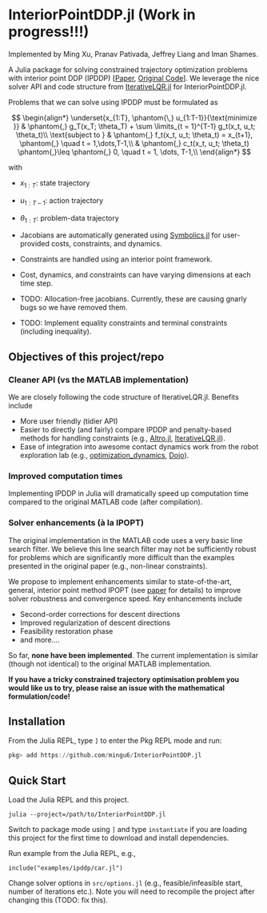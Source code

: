 # InteriorPointDDP.jl (Work in progress!!!)

Implemented by Ming Xu, Pranav Pativada, Jeffrey Liang and Iman Shames.

A Julia package for solving constrained trajectory optimization problems with interior point DDP (IPDDP) [[Paper](https://arxiv.org/pdf/2004.12710), [Original Code](https://github.com/Xapavlov/ipddp)]. We leverage the nice solver API and code structure from [IterativeLQR.jl](https://github.com/thowell/IterativeLQR.jl) for InteriorPointDDP.jl.

Problems that we can solve using IPDDP must be formulated as

$$ 
\begin{align*}
		\underset{x_{1:T}, \phantom{\,} u_{1:T-1}}{\text{minimize }} & \phantom{,} g_T(x_T; \theta_T) + \sum \limits_{t = 1}^{T-1} g_t(x_t, u_t; \theta_t)\\
		\text{subject to } & \phantom{,} f_t(x_t, u_t; \theta_t) = x_{t+1}, \phantom{,} \quad t = 1,\dots,T-1,\\
		& \phantom{,} c_t(x_t, u_t; \theta_t) \phantom{,}\leq \phantom{,} 0, \quad t = 1, \dots, T-1,\\
\end{align*}
$$

with

- $x_{1:T}$: state trajectory 
- $u_{1:T-1}$: action trajectory 
- $\theta_{1:T}$: problem-data trajectory 


- Jacobians are automatically generated using [Symbolics.jl](https://github.com/JuliaSymbolics/Symbolics.jl) for user-provided costs, constraints, and dynamics. 

- Constraints are handled using an interior point framework.

- Cost, dynamics, and constraints can have varying dimensions at each time step.

- TODO: Allocation-free jacobians. Currently, these are causing gnarly bugs so we have removed them. 

- TODO: Implement equality constraints and terminal constraints (including inequality).

## Objectives of this project/repo

### Cleaner API (vs the MATLAB implementation)

We are closely following the code structure of IterativeLQR.jl. Benefits include
- More user friendly (tidier API)
- Easier to directly (and fairly) compare IPDDP and penalty-based methods for handling constraints (e.g., [Altro.jl](https://github.com/RoboticExplorationLab/Altro.jl), [IterativeLQR.jl](https://github.com/thowell/IterativeLQR.jl)). 
- Ease of integration into awesome contact dynamics work from the robot exploration lab (e.g., [optimization_dynamics](https://github.com/thowell/optimization_dynamics), [Dojo](https://github.com/dojo-sim/Dojo.jl)).

### Improved computation times

Implementing IPDDP in Julia will dramatically speed up computation time compared to the original MATLAB code (after compilation).

### Solver enhancements (à la IPOPT)

The original implementation in the MATLAB code uses a very basic line search filter. We believe this line search filter may not be sufficiently robust for problems which are significantly more difficult than the examples presented in the original paper (e.g., non-linear constraints). 

We propose to implement enhancements similar to state-of-the-art, general, interior point method IPOPT (see [paper](https://link.springer.com/article/10.1007/s10107-004-0559-y) for details) to improve solver robustness and convergence speed. Key enhancements include

- Second-order corrections for descent directions
- Improved regularization of descent directions
- Feasibility restoration phase
- and more....

So far, **none have been implemented**. The current implementation is similar (though not identical) to the original MATLAB implementation.

**If you have a tricky constrained trajectory optimisation problem you would like us to try, please raise an issue with the mathematical formulation/code!**

## Installation
From the Julia REPL, type `]` to enter the Pkg REPL mode and run:
```julia
pkg> add https://github.com/mingu6/InteriorPointDDP.jl
```

## Quick Start

Load the Julia REPL and this project.

`julia --project=/path/to/InteriorPointDDP.jl`

Switch to package mode using `]` and type `instantiate` if you are loading this project for the first time to download and install dependencies.

Run example from the Julia REPL, e.g.,

`include("examples/ipddp/car.jl")`

Change solver options in `src/options.jl` (e.g., feasible/infeasible start, number of iterations etc.). Note you will need to recompile the project after changing this (TODO: fix this).

